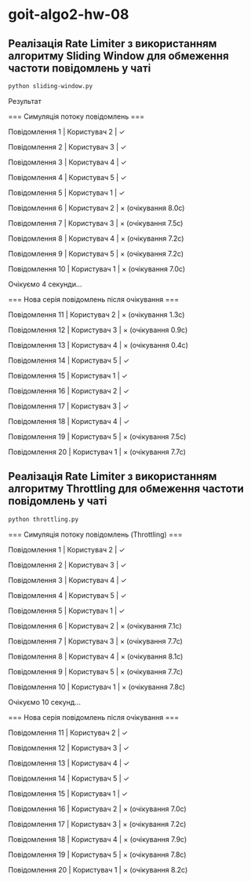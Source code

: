 # goit-algo2-hw-08

## Реалізація Rate Limiter з використанням алгоритму Sliding Window для обмеження частоти повідомлень у чаті

```bash
python sliding-window.py
```

Результат

=== Симуляція потоку повідомлень ===

Повідомлення 1 | Користувач 2 | ✓

Повідомлення 2 | Користувач 3 | ✓

Повідомлення 3 | Користувач 4 | ✓

Повідомлення 4 | Користувач 5 | ✓

Повідомлення 5 | Користувач 1 | ✓

Повідомлення 6 | Користувач 2 | × (очікування 8.0с)

Повідомлення 7 | Користувач 3 | × (очікування 7.5с)

Повідомлення 8 | Користувач 4 | × (очікування 7.2с)

Повідомлення 9 | Користувач 5 | × (очікування 7.2с)

Повідомлення 10 | Користувач 1 | × (очікування 7.0с)

Очікуємо 4 секунди...

=== Нова серія повідомлень після очікування ===

Повідомлення 11 | Користувач 2 | × (очікування 1.3с)

Повідомлення 12 | Користувач 3 | × (очікування 0.9с)

Повідомлення 13 | Користувач 4 | × (очікування 0.4с)

Повідомлення 14 | Користувач 5 | ✓

Повідомлення 15 | Користувач 1 | ✓

Повідомлення 16 | Користувач 2 | ✓

Повідомлення 17 | Користувач 3 | ✓

Повідомлення 18 | Користувач 4 | ✓

Повідомлення 19 | Користувач 5 | × (очікування 7.5с)

Повідомлення 20 | Користувач 1 | × (очікування 7.7с)

## Реалізація Rate Limiter з використанням алгоритму Throttling для обмеження частоти повідомлень у чаті

```bash
python throttling.py
```

=== Симуляція потоку повідомлень (Throttling) ===

Повідомлення 1 | Користувач 2 | ✓

Повідомлення 2 | Користувач 3 | ✓

Повідомлення 3 | Користувач 4 | ✓

Повідомлення 4 | Користувач 5 | ✓

Повідомлення 5 | Користувач 1 | ✓

Повідомлення 6 | Користувач 2 | × (очікування 7.1с)

Повідомлення 7 | Користувач 3 | × (очікування 7.7с)

Повідомлення 8 | Користувач 4 | × (очікування 8.1с)

Повідомлення 9 | Користувач 5 | × (очікування 7.7с)

Повідомлення 10 | Користувач 1 | × (очікування 7.8с)

Очікуємо 10 секунд...

=== Нова серія повідомлень після очікування ===

Повідомлення 11 | Користувач 2 | ✓

Повідомлення 12 | Користувач 3 | ✓

Повідомлення 13 | Користувач 4 | ✓

Повідомлення 14 | Користувач 5 | ✓

Повідомлення 15 | Користувач 1 | ✓

Повідомлення 16 | Користувач 2 | × (очікування 7.0с)

Повідомлення 17 | Користувач 3 | × (очікування 7.2с)

Повідомлення 18 | Користувач 4 | × (очікування 7.9с)

Повідомлення 19 | Користувач 5 | × (очікування 7.8с)

Повідомлення 20 | Користувач 1 | × (очікування 8.2с)
